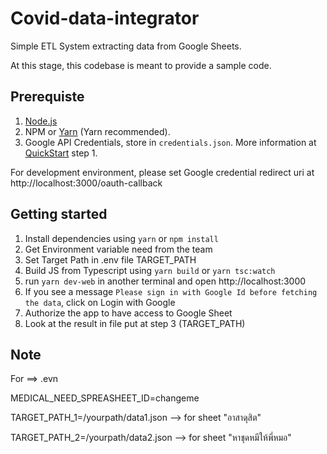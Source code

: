 # Covid-data-integrator

Simple ETL System extracting data from Google Sheets.

At this stage, this codebase is meant to provide a sample code.

## Prerequiste

1. [Node.js](https://nodejs.org/en/)
2. NPM or [Yarn](https://yarnpkg.com/) (Yarn recommended).
3. Google API Credentials, store in `credentials.json`. More information at [QuickStart](https://developers.google.com/sheets/api/quickstart/nodejs) step 1.

For development environment, please set Google credential redirect uri at http://localhost:3000/oauth-callback

## Getting started

1. Install dependencies using `yarn` or `npm install`
2. Get Environment variable need from the team
3. Set Target Path in .env file TARGET_PATH
4. Build JS from Typescript using `yarn build` or `yarn tsc:watch`
5. run `yarn dev-web` in another terminal and open http://localhost:3000
6. If you see a message `Please sign in with Google Id before fetching the data`, click on Login with Google
7. Authorize the app to have access to Google Sheet
8. Look at the result in file put at step 3 (TARGET_PATH)

## Note
For ==> .evn

MEDICAL_NEED_SPREASHEET_ID=changeme

TARGET_PATH_1=/yourpath/data1.json --> for sheet "อาสาดุสิต"

TARGET_PATH_2=/yourpath/data2.json --> for sheet "หาชุดหมีให้พี่หมอ"
